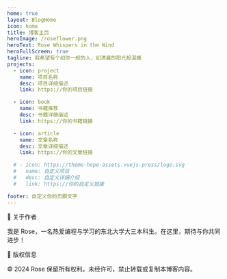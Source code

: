 ```yaml
---
home: true
layout: BlogHome
icon: home
title: 博客主页
heroImage: /roseflower.png
heroText: Rose Whispers in the Wind
heroFullScreen: true
tagline: 我希望有个如你一般的人，如清晨的阳光般温暖
projects:
  - icon: project
    name: 项目名称
    desc: 项目详细描述
    link: https://你的项目链接

  - icon: book
    name: 书籍推荐
    desc: 书籍详细描述
    link: https://你的书籍链接

  - icon: article
    name: 文章名称
    desc: 文章详细描述
    link: https://你的文章链接

  # - icon: https://theme-hope-assets.vuejs.press/logo.svg
  #   name: 自定义项目
  #   desc: 自定义详细介绍
  #   link: https://你的自定义链接

footer: 自定义你的页脚文字
---
```


📝 关于作者

我是 Rose，一名热爱编程与学习的东北大学大三本科生。在这里，期待与你共同进步！

🌟 版权信息

© 2024 Rose 保留所有权利。未经许可，禁止转载或复制本博客内容。
